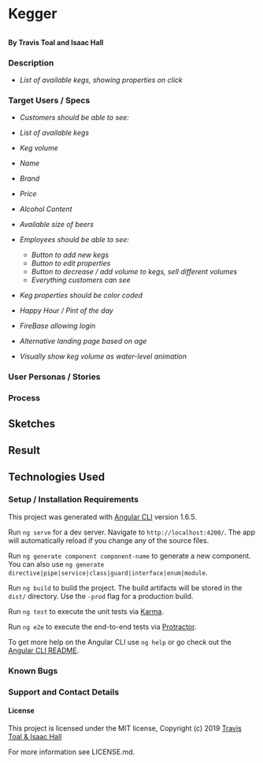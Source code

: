 # Kegger

######

#### By **Travis Toal** and **Isaac Hall**

### Description

* _List of available kegs, showing properties on click_

### Target Users / Specs

* _Customers should be able to see:_
 * _List of available kegs_
 * _Keg volume_
 * _Name_
 * _Brand_
 * _Price_
 * _Alcohol Content_
 * _Available size of beers_


* _Employees should be able to see:_
  * _Button to add new kegs_
  * _Button to edit properties_
  * _Button to decrease / add volume to kegs, sell different volumes_
  * _Everything customers can see_


* _Keg properties should be color coded_
* _Happy Hour / Pint of the day_
* _FireBase allowing login_
* _Alternative landing page based on age_
* _Visually show keg volume as water-level animation_

### User Personas / Stories

<!-- #### Derek
##### "As a modern professional, I want to feel like I'm in the forefront of the field."
###### Needs
* _Clean, polished site_
* _A company with high-tech amenities_

###### Pain Points
* _Companies that do not provide amenities to clients_
* _Clunky, busy sites_

###### How we can serve
* _Make it 'cool,' minimalistic and soft._
* _Showcase the many technologies the space contains._

#### Sharon
##### "I don't want to lose sight of *who I am* when I go to work."
###### Needs
* _A space to work_
* _Freedom of expression_
* _Feeling of community_

###### Pain Points
* _Companies where all employees feel the same - no diversity in personality or in background_
* _Workplaces that don't offer any recreational activities to break up the monotony of the day_
* _Boxy, confined areas_

###### How we can serve
* _Showcase the welcoming and adaptable spirit of the space._
* _Display how the company differs from the monocultured giants in the field._
* _Show the weekly activities._
* _Show the wide, open spaces in the office_

#### Carol
##### "As a businessperson, I don't want to feel alienated from the tech crowd."
###### Needs
* _A local workplace_
* _A feeling of representation_

###### Pain Points
* _Over-technical sites and jargon_

###### How we can serve
* _Cater the site to a wide crowd, not to any one occupation._ -->

### Process

## Sketches

## Result

## Technologies Used

### Setup / Installation Requirements

This project was generated with [Angular CLI](https://github.com/angular/angular-cli) version 1.6.5.

Run `ng serve` for a dev server. Navigate to `http://localhost:4200/`. The app will automatically reload if you change any of the source files.

Run `ng generate component component-name` to generate a new component. You can also use `ng generate directive|pipe|service|class|guard|interface|enum|module`.

Run `ng build` to build the project. The build artifacts will be stored in the `dist/` directory. Use the `-prod` flag for a production build.

Run `ng test` to execute the unit tests via [Karma](https://karma-runner.github.io).

Run `ng e2e` to execute the end-to-end tests via [Protractor](http://www.protractortest.org/).

To get more help on the Angular CLI use `ng help` or go check out the [Angular CLI README](https://github.com/angular/angular-cli/blob/master/README.md).



### Known Bugs

### Support and Contact Details

#### License
This project is licensed under the MIT license, Copyright (c) 2019 [Travis Toal & Isaac Hall](/LICENSE.md)

For more information see LICENSE.md.
